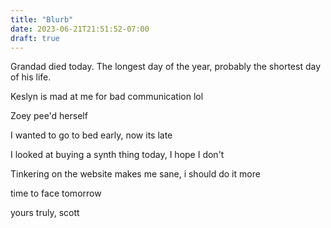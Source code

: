 ```yaml
---
title: "Blurb"
date: 2023-06-21T21:51:52-07:00
draft: true
---
```


Grandad died today.
The longest day of the year, probably the shortest day of his life.

Keslyn is mad at me for bad communication lol

Zoey pee'd herself

I wanted to go to bed early, now its late

I looked at buying a synth thing today, I hope I don't

Tinkering on the website makes me sane, i should do it more

time to face tomorrow

yours truly,
scott